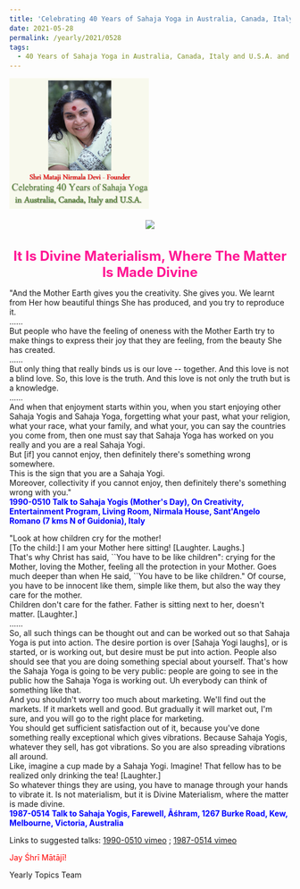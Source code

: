 ```yaml
---
title: 'Celebrating 40 Years of Sahaja Yoga in Australia, Canada, Italy and U.S.A. and its Culture, Post 22'
date: 2021-05-28
permalink: /yearly/2021/0528
tags:
  - 40 Years of Sahaja Yoga in Australia, Canada, Italy and U.S.A. and its Culture
---
```


<div style="text-align: left"><img src="/images/Celebrating40YearsSahajaYoga.png" width="250" /></div><br>

<div style="text-align: center"><img src="/images/image714.jpg" /></div>

<br>
<p style="color:DeepPink; text-align:center">
<font size="+2"><b>It Is Divine Materialism, Where The Matter Is Made Divine</b><br></font>
</p>

<p>
"And the Mother Earth gives you the creativity. She gives you. We learnt from Her how beautiful things She has produced, and you try to reproduce it.<br>
......<br>
But people who have the feeling of oneness with the Mother Earth try to make things to express their joy that they are feeling, from the beauty She has created.<br>
......<br>
But only thing that really binds us is our love -- together. And this love is not a blind love. So, this love is the truth. And this love is not only the truth but is a knowledge.<br>
......<br>
And when that enjoyment starts within you, when you start enjoying other Sahaja Yogis and Sahaja Yoga, forgetting what your past, what your religion, what your race, what your family, and what your, you can say the countries you come from, then one must say that Sahaja Yoga has worked on you really and you are a real Sahaja Yogi.<br>
But [if] you cannot enjoy, then definitely there's something wrong somewhere.<br>
This is the sign that you are a Sahaja Yogi.<br>
Moreover, collectivity if you cannot enjoy, then definitely there's something wrong with you."<br>
<font color="blue"><b>1990-0510 Talk to Sahaja Yogis (Mother's Day), On Creativity, Entertainment Program, Living Room, Nirmala House, Sant'Angelo Romano (7 kms N of Guidonia), Italy</b></font><br>
</p>

<p>
"Look at how children cry for the mother!<br>
[To the child:] I am your Mother here sitting! [Laughter. Laughs.]<br>
That's why Christ has said, ``You have to be like children": crying for the Mother, loving the Mother, feeling all the protection in your Mother. Goes much deeper than when He said, ``You have to be like children." Of course, you have to be innocent like them, simple like them, but also the way they care for the mother. <br>
Children don't care for the father. Father is sitting next to her, doesn't matter. [Laughter.]<br>
......<br>
So, all such things can be thought out and can be worked out so that Sahaja Yoga is put into action. The desire portion is over [Sahaja Yogi laughs], or is started, or is working out, but desire must be put into action. People also should see that you are doing something special about yourself. That's how the Sahaja Yoga is going to be very public: people are going to see in the public how the Sahaja Yoga is working out. Uh everybody can think of something like that.<br>
And you shouldn't worry too much about marketing. We'll find out the markets. If it markets well and good. But gradually it will market out, I'm sure, and you will go to the right place for marketing.<br>
You should get sufficient satisfaction out of it, because you've done something really exceptional which gives vibrations. Because Sahaja Yogis, whatever they sell, has got vibrations. So you are also spreading vibrations all around.<br>
Like, imagine a cup made by a Sahaja Yogi. Imagine! That fellow has to be realized only drinking the tea! [Laughter.]<br>
So whatever things they are using, you have to manage through your hands to vibrate it. Is not materialism, but it is Divine Materialism, where the matter is made divine.<br>
<font color="blue"><b>1987-0514 Talk to Sahaja Yogis, Farewell, Āśhram, 1267 Burke Road, Kew, Melbourne, Victoria, Australia</b></font><br>
</p>

Links to suggested talks: <a href="https://vimeo.com/341510918"> 1990-0510 vimeo</a> \;
<a href="https://vimeo.com/325796987"> 1987-0514 vimeo</a><br>

<p style="color:red;">Jay Śhrī Mātājī!<br></p>

Yearly Topics Team